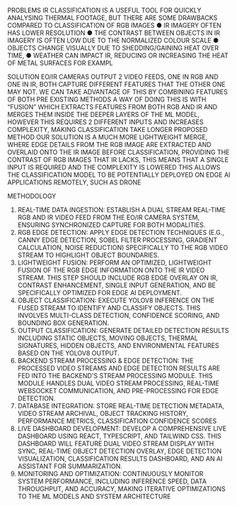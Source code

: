 PROBLEMS 
IR CLASSIFICATION IS A USEFUL TOOL FOR QUICKLY ANALYSING 
THERMAL FOOTAGE, BUT THERE ARE SOME DRAWBACKS 
COMPARED TO CLASSIFICATION OF RGB IMAGES
 ● IR IMAGERY OFTEN HAS LOWER RESOLUTION
 ● THE CONTRAST BETWEEN OBJECTS IN IR IMAGERY IS 
OFTEN LOW DUE TO THE NORMALIZED COLOUR SCALE 
● OBJECTS CHANGE VISUALLY DUE TO SHEDDING/GAINING 
HEAT OVER TIME, 
● WEATHER CAN IMPACT IR, REDUCING OR INCREASING 
THE HEAT OF METAL SURFACES FOR EXAMPL


SOLUTION
 EO/IR CAMERAS OUTPUT 2 VIDEO FEEDS, ONE IN RGB AND ONE IN IR, BOTH CAPTURE DIFFERENT 
FEATURES THAT THE OTHER ONE MAY NOT.
 WE CAN TAKE ADVANTAGE OF THIS BY COMBINING FEATURES OF BOTH 
PRE EXISTING METHODS
 A WAY OF DOING THIS IS WITH “FUSION” WHICH EXTRACTS FEATURES FROM BOTH RGB AND IR AND 
MERGES THEM INSIDE THE DEEPER LAYERS OF THE ML MODEL, HOWEVER THIS REQUIRES 2 
DIFFERENT INPUTS AND INCREASES COMPLEXITY, MAKING CLASSIFICATION TAKE LONGER 
PROPOSED METHOD
 OUR SOLUTION IS A MUCH MORE LIGHTWEIGHT MERGE, WHERE EDGE DETAILS FROM THE RGB 
IMAGE ARE EXTRACTED AND OVERLAID ONTO THE IR IMAGE BEFORE CLASSIFICATION, PROVIDING 
THE CONTRAST OF RGB IMAGES THAT IR LACKS, THIS MEANS THAT A SINGLE INPUT IS REQUIRED AND 
THE COMPLEXITY IS LOWERED
 THIS ALLOWS THE CLASSIFICATION MODEL TO BE POTENTIALLY DEPLOYED ON EDGE AI 
APPLICATIONS REMOTELY, SUCH AS DRONE


METHODOLOGY
 1. REAL-TIME DATA INGESTION: ESTABLISH A DUAL STREAM REAL-TIME RGB AND IR VIDEO FEED 
FROM THE EO/IR CAMERA SYSTEM, ENSURING SYNCHRONIZED CAPTURE FOR BOTH 
MODALITIES.
 2. RGB EDGE DETECTION: APPLY EDGE DETECTION TECHNIQUES (E.G., CANNY EDGE DETECTION, 
SOBEL FILTER PROCESSING, GRADIENT CALCULATION, NOISE REDUCTION) SPECIFICALLY TO 
THE RGB VIDEO STREAM TO HIGHLIGHT OBJECT BOUNDARIES.
 3. LIGHTWEIGHT FUSION: PERFORM AN OPTIMIZED, LIGHTWEIGHT FUSION OF THE RGB EDGE 
INFORMATION ONTO THE IR VIDEO STREAM. THIS STEP SHOULD INCLUDE RGB EDGE OVERLAY 
ON IR, CONTRAST ENHANCEMENT, SINGLE INPUT GENERATION, AND BE SPECIFICALLY 
OPTIMIZED FOR EDGE AI DEPLOYMENT.
 4. OBJECT CLASSIFICATION: EXECUTE YOLOV8 INFERENCE ON THE FUSED STREAM TO IDENTIFY 
AND CLASSIFY OBJECTS. THIS INVOLVES MULTI-CLASS DETECTION, CONFIDENCE SCORING, 
AND BOUNDING BOX GENERATION.
 5. OUTPUT CLASSIFICATION: GENERATE DETAILED DETECTION RESULTS INCLUDING STATIC 
OBJECTS, MOVING OBJECTS, THERMAL SIGNATURES, HIDDEN OBJECTS, AND ENVIRONMENTAL 
FEATURES BASED ON THE YOLOV8 OUTPUT.
 6. BACKEND STREAM PROCESSING & EDGE DETECTION: THE PROCESSED VIDEO STREAMS AND 
EDGE DETECTION RESULTS ARE FED INTO THE BACKEND'S STREAM PROCESSING MODULE. 
THIS MODULE HANDLES DUAL VIDEO STREAM PROCESSING, REAL-TIME WEBSOCKET 
COMMUNICATION, AND PRE-PROCESSING FOR EDGE DETECTION.
 7. DATABASE INTEGRATION: STORE REAL-TIME DETECTION METADATA, VIDEO STREAM ARCHIVAL, 
OBJECT TRACKING HISTORY, PERFORMANCE METRICS, CLASSIFICATION CONFIDENCE SCORES
 8. LIVE DASHBOARD DEVELOPMENT: DEVELOP A COMPREHENSIVE LIVE DASHBOARD USING 
REACT, TYPESCRIPT, AND TAILWIND CSS. THIS DASHBOARD WILL FEATURE DUAL VIDEO STREAM 
DISPLAY WITH SYNC, REAL-TIME OBJECT DETECTION OVERLAY, EDGE DETECTION 
VISUALIZATION, CLASSIFICATION RESULTS DASHBOARD, AND AN AI ASSISTANT FOR 
SUMMARIZATION.
 9. MONITORING AND OPTIMIZATION: CONTINUOUSLY MONITOR SYSTEM PERFORMANCE, 
INCLUDING INFERENCE SPEED, DATA THROUGHPUT, AND ACCURACY, MAKING ITERATIVE 
OPTIMIZATIONS TO THE ML MODELS AND SYSTEM ARCHITECTURE
